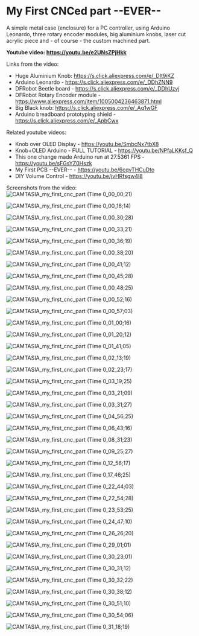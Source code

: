 # My First CNCed part --EVER--
A simple metal case (enclosure) for a PC controller, using Arduino Leonardo, three rotary encoder modules, big aluminium knobs, laser cut acrylic piece and - of course - the custom machined part.

**Youtube video: https://youtu.be/e2UNsZPjHkk**

Links from the video:
- Huge Aluminium Knob: https://s.click.aliexpress.com/e/_Dlt9iKZ
- Arduino Leonardo - https://s.click.aliexpress.com/e/_DDhZNN9
- DFRobot Beetle board - https://s.click.aliexpress.com/e/_DDhUzvj
- DFRobot Rotary Encoder module - https://www.aliexpress.com/item/1005004236463871.html
- Big Black knob: https://s.click.aliexpress.com/e/_Aq1wGF
- Arduino breadboard prototyping shield - https://s.click.aliexpress.com/e/_ApbCwx


Related youtube videos:
- Knob over OLED Display - https://youtu.be/SmbcNx7tbX8
- Knob+OLED Arduino - FULL TUTORIAL - https://youtu.be/NPfaLKKsf_Q
- This one change made Arduino run at 27.5361 FPS - https://youtu.be/sFGsYZ0Hszk
- My First PCB --EVER-- - https://youtu.be/6cqvTHCuDto
- DIY Volume Control - https://youtu.be/jvHRfsgw4l8


Screenshots from the video:
![CAMTASIA_my_first_cnc_part (Time 0_00_00;21)](https://user-images.githubusercontent.com/117754156/221862512-6f3a1a0c-ec4d-485a-a05e-aba501496c60.jpg)

![CAMTASIA_my_first_cnc_part (Time 0_00_16;14)](https://user-images.githubusercontent.com/117754156/221862525-a3484bd0-82d8-42e2-91ee-da5d02356242.jpg)

![CAMTASIA_my_first_cnc_part (Time 0_00_30;28)](https://user-images.githubusercontent.com/117754156/221862537-4524d0ca-3b51-49a8-8432-d61d1835a5ea.jpg)

![CAMTASIA_my_first_cnc_part (Time 0_00_33;21)](https://user-images.githubusercontent.com/117754156/221862540-0a87d33c-e15b-48fd-9937-30db7b196942.jpg)

![CAMTASIA_my_first_cnc_part (Time 0_00_36;19)](https://user-images.githubusercontent.com/117754156/221862549-611b1c29-c2df-4637-b8b8-ee42d9038363.jpg)

![CAMTASIA_my_first_cnc_part (Time 0_00_38;20)](https://user-images.githubusercontent.com/117754156/221862556-28ca1cd9-0123-416f-b004-624d36ab6f58.jpg)

![CAMTASIA_my_first_cnc_part (Time 0_00_41;12)](https://user-images.githubusercontent.com/117754156/221862564-be49c0c8-4190-45fe-9f6f-d4246fe52a74.jpg)

![CAMTASIA_my_first_cnc_part (Time 0_00_45;28)](https://user-images.githubusercontent.com/117754156/221862568-7fd75b2f-5b6d-4916-80fd-d87411e3ebf0.jpg)

![CAMTASIA_my_first_cnc_part (Time 0_00_48;25)](https://user-images.githubusercontent.com/117754156/221862576-ccf2e133-fbc8-436f-8d40-1ed8783ccfdf.jpg)

![CAMTASIA_my_first_cnc_part (Time 0_00_52;16)](https://user-images.githubusercontent.com/117754156/221862582-c5cdc1fa-81bb-4d32-8040-5c9712278206.jpg)

![CAMTASIA_my_first_cnc_part (Time 0_00_57;03)](https://user-images.githubusercontent.com/117754156/221862586-4a0d9f91-d5c7-4b4c-8ffb-d00abf9914bd.jpg)

![CAMTASIA_my_first_cnc_part (Time 0_01_00;16)](https://user-images.githubusercontent.com/117754156/221862591-64b443de-a24a-41f4-8406-d527efdb7954.jpg)

![CAMTASIA_my_first_cnc_part (Time 0_01_20;12)](https://user-images.githubusercontent.com/117754156/221862594-cdc7fc72-70fb-4c74-a12a-c1ea6b14f3fa.jpg)

![CAMTASIA_my_first_cnc_part (Time 0_01_41;05)](https://user-images.githubusercontent.com/117754156/221862597-a84fdca9-72ae-49ce-8900-1a270141c7c1.jpg)

![CAMTASIA_my_first_cnc_part (Time 0_02_13;19)](https://user-images.githubusercontent.com/117754156/221862606-9bd8f3b4-ac8e-48dd-a2ae-5746740aff78.jpg)

![CAMTASIA_my_first_cnc_part (Time 0_02_23;17)](https://user-images.githubusercontent.com/117754156/221862612-19f969fa-d316-4f01-85e0-0bbbeca0c589.jpg)

![CAMTASIA_my_first_cnc_part (Time 0_03_19;25)](https://user-images.githubusercontent.com/117754156/221862618-f019c6f7-d8fc-42ef-8c21-841f06e7378f.jpg)

![CAMTASIA_my_first_cnc_part (Time 0_03_21;09)](https://user-images.githubusercontent.com/117754156/221862623-2aa4cb5d-081c-482a-bf44-d6d9b62ce6d8.jpg)

![CAMTASIA_my_first_cnc_part (Time 0_03_31;27)](https://user-images.githubusercontent.com/117754156/221862626-62baf90f-971e-470d-bcb4-a2d72c6e5467.jpg)

![CAMTASIA_my_first_cnc_part (Time 0_04_56;25)](https://user-images.githubusercontent.com/117754156/221862634-c566f9ef-c629-4621-b6b2-a953fc2b0608.jpg)

![CAMTASIA_my_first_cnc_part (Time 0_06_43;16)](https://user-images.githubusercontent.com/117754156/221862641-207dfeb4-a9a8-40ce-80a4-2038262869ee.jpg)

![CAMTASIA_my_first_cnc_part (Time 0_08_31;23)](https://user-images.githubusercontent.com/117754156/221862649-40cff0c2-9285-42a5-8f0f-daaa5bdf9710.jpg)

![CAMTASIA_my_first_cnc_part (Time 0_09_25;27)](https://user-images.githubusercontent.com/117754156/221862655-202e0267-a366-43f8-b393-2152c2d7a42a.jpg)

![CAMTASIA_my_first_cnc_part (Time 0_12_56;17)](https://user-images.githubusercontent.com/117754156/221862664-4b4cddd3-a758-465e-8a84-f7860e7beb4f.jpg)

![CAMTASIA_my_first_cnc_part (Time 0_17_46;25)](https://user-images.githubusercontent.com/117754156/221862670-f0d8d498-ef48-4142-93f0-3a2afde26bc4.jpg)

![CAMTASIA_my_first_cnc_part (Time 0_22_44;03)](https://user-images.githubusercontent.com/117754156/221862681-9222f71c-8fab-40c4-b29f-a4f0f848cd1f.jpg)

![CAMTASIA_my_first_cnc_part (Time 0_22_54;28)](https://user-images.githubusercontent.com/117754156/221862686-c0e2083a-288e-46e5-aded-725b4e1119d7.jpg)

![CAMTASIA_my_first_cnc_part (Time 0_23_53;25)](https://user-images.githubusercontent.com/117754156/221862693-0fec1d36-3548-4d39-a317-02961ac7e4eb.jpg)

![CAMTASIA_my_first_cnc_part (Time 0_24_47;10)](https://user-images.githubusercontent.com/117754156/221862699-3a13b9a4-9865-49ff-aed0-a1a3fa78271c.jpg)

![CAMTASIA_my_first_cnc_part (Time 0_26_26;20)](https://user-images.githubusercontent.com/117754156/221862712-7a667211-2eb8-441f-9008-ffb136ad58dc.jpg)

![CAMTASIA_my_first_cnc_part (Time 0_29_01;01)](https://user-images.githubusercontent.com/117754156/221862723-cccacfcd-5680-4df4-bfa2-79a0b204a31f.jpg)

![CAMTASIA_my_first_cnc_part (Time 0_30_23;01)](https://user-images.githubusercontent.com/117754156/221862727-e20f334d-a410-4fa3-9818-d2732f4f101c.jpg)

![CAMTASIA_my_first_cnc_part (Time 0_30_31;12)](https://user-images.githubusercontent.com/117754156/221862733-e34ca5be-dc80-4abb-b2c8-8b31adfd6f95.jpg)

![CAMTASIA_my_first_cnc_part (Time 0_30_32;22)](https://user-images.githubusercontent.com/117754156/221862739-03c420ab-caef-4f42-9a5a-7f75042b0404.jpg)

![CAMTASIA_my_first_cnc_part (Time 0_30_38;12)](https://user-images.githubusercontent.com/117754156/221862747-e8507121-c121-4862-a467-cd98db2b2406.jpg)

![CAMTASIA_my_first_cnc_part (Time 0_30_51;10)](https://user-images.githubusercontent.com/117754156/221862750-2d3f8ed0-41e2-4709-a7dd-cbc1d85b337b.jpg)

![CAMTASIA_my_first_cnc_part (Time 0_30_54;06)](https://user-images.githubusercontent.com/117754156/221862752-688ada15-e1e4-45ca-8767-919f2429c2cb.jpg)

![CAMTASIA_my_first_cnc_part (Time 0_31_18;19)](https://user-images.githubusercontent.com/117754156/221862756-d5a0456f-8798-4cf2-b541-84098360fa84.jpg)
